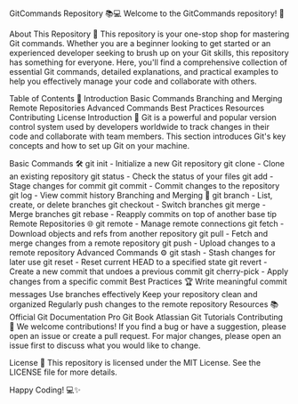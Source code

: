 GitCommands Repository 📚💻
Welcome to the GitCommands repository! 🚀

About This Repository 📝
This repository is your one-stop shop for mastering Git commands. Whether you are a beginner looking to get started or an experienced developer seeking to brush up on your Git skills, this repository has something for everyone. Here, you'll find a comprehensive collection of essential Git commands, detailed explanations, and practical examples to help you effectively manage your code and collaborate with others.

Table of Contents 📑
Introduction
Basic Commands
Branching and Merging
Remote Repositories
Advanced Commands
Best Practices
Resources
Contributing
License
Introduction 🌟
Git is a powerful and popular version control system used by developers worldwide to track changes in their code and collaborate with team members. This section introduces Git's key concepts and how to set up Git on your machine.

Basic Commands 🛠️
git init - Initialize a new Git repository
git clone - Clone an existing repository
git status - Check the status of your files
git add - Stage changes for commit
git commit - Commit changes to the repository
git log - View commit history
Branching and Merging 🌿
git branch - List, create, or delete branches
git checkout - Switch branches
git merge - Merge branches
git rebase - Reapply commits on top of another base tip
Remote Repositories 🌐
git remote - Manage remote connections
git fetch - Download objects and refs from another repository
git pull - Fetch and merge changes from a remote repository
git push - Upload changes to a remote repository
Advanced Commands ⚙️
git stash - Stash changes for later use
git reset - Reset current HEAD to a specified state
git revert - Create a new commit that undoes a previous commit
git cherry-pick - Apply changes from a specific commit
Best Practices 🏆
Write meaningful commit messages
Use branches effectively
Keep your repository clean and organized
Regularly push changes to the remote repository
Resources 📚
Official Git Documentation
Pro Git Book
Atlassian Git Tutorials
Contributing 🤝
We welcome contributions! If you find a bug or have a suggestion, please open an issue or create a pull request. For major changes, please open an issue first to discuss what you would like to change.

License 📄
This repository is licensed under the MIT License. See the LICENSE file for more details.

Happy Coding! 💻✨

